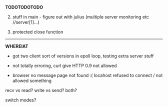 

**TODOTODOTODO**



2) stuff in main - figure out with julius (multiple server monitoring etc //server[1]...)

3) protected close function




-----------------------------------------------------------------

**WHEREIAT**

- got two client sort of versions in epoll loop, testing extra server stuff

- not totally erroring, curl give HTTP 0.9 not allowed
- browser no message page not found :( locahost refused to connect / not allowed something



recv vs read?
write vs send? both?

switch modes?


